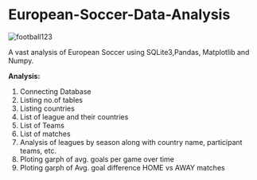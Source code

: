 # European-Soccer-Data-Analysis

![football123](https://user-images.githubusercontent.com/68646633/233082676-c8211966-431f-4a3a-846c-4be1e5d89d92.jpg)


A vast analysis of European Soccer using SQLite3,Pandas, Matplotlib and Numpy.

**Analysis:**


1. Connecting Database
2. Listing no.of tables
3. Listing countries
4. List of league and their countries
5. List of Teams
6. List of matches
7. Analysis of leagues by season along with country name, participant teams, etc.
8. Ploting garph of avg. goals per game over time
9. Ploting garph of Avg. goal difference HOME vs AWAY matches
